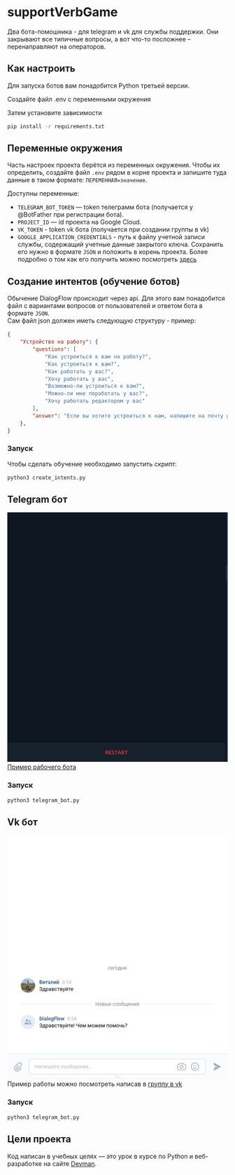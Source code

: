 # supportVerbGame
Два бота-помошника - для telegram и vk для службы поддержки. Они закрывают все типичные вопросы, а вот что-то посложнее – перенаправляют на операторов.  

## Как настроить

Для запуска ботов вам понадобится Python третьей версии.  

Создайте файл .env с переменными окружения  

Затем установите зависимости

```sh
pip install -r requirements.txt
```

## Переменные окружения

Часть настроек проекта берётся из переменных окружения. Чтобы их определить, создайте файл `.env` рядом в корне проекта и запишите туда данные в таком формате: `ПЕРЕМЕННАЯ=значение`.

Доступны переменные:
- `TELEGRAM_BOT_TOKEN` — token телеграмм бота (получается у @BotFather при регистрации бота). 
- `PROJECT_ID` — id проекта на Google Cloud.
- `VK_TOKEN` - token vk бота (получается при создании группы в vk)
- `GOOGLE_APPLICATION_CREDENTIALS` - путь к файлу учетной записи службы, содержащий учетные данные закрытого ключа. Сохранить его нужно в формате `JSON` и положить в корень проекта. Более подробно о том как его получить можно посмотреть [здесь](https://stackoverflow.com/questions/43004904/accessing-gae-log-files-using-google-cloud-logging-python)

## Создание интентов (обучение ботов)
Обычение DialogFlow происходит через api. Для этого вам понадобится файл с вариантами вопросов от пользователей и ответом бота в формате `JSON`.  
Сам файл json должен иметь следующую структуру - пример:
```json
{
    "Устройство на работу": {
        "questions": [
            "Как устроиться к вам на работу?",
            "Как устроиться к вам?",
            "Как работать у вас?",
            "Хочу работать у вас",
            "Возможно-ли устроиться к вам?",
            "Можно-ли мне поработать у вас?",
            "Хочу работать редактором у вас"
        ],
        "answer": "Если вы хотите устроиться к нам, напишите на почту game-of-verbs@gmail.com мини-эссе о себе и прикрепите ваше портфолио."
    },
}
```

### Запуск
Чтобы сделать обучение необходимо запустить скрипт:
```sh
python3 create_intents.py
```

## Telegram бот

![Alt text](https://github.com/lexashvetsoff/supportVerbGame/blob/main/screen/demo_tg_bot.gif)
[Пример рабочего бота](https://vk.com/public218494303)

### Запуск

```sh
python3 telegram_bot.py
```

## Vk бот

![Alt text](https://github.com/lexashvetsoff/supportVerbGame/blob/main/screen/demo_vk_bot.gif)
Пример работы можно посмотреть написав в [группу в vk](https://t.me/verb_support_bot)

### Запуск

```sh
python3 telegram_bot.py
```

## Цели проекта

Код написан в учебных целях — это урок в курсе по Python и веб-разработке на сайте [Devman](https://dvmn.org).